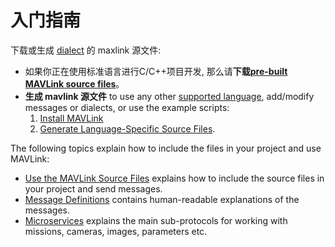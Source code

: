 # 入门指南

下载或生成 [dialect](../messages/README.md#dialects) 的 maxlink 源文件:

* 如果你正在使用标准语言进行C/C++项目开发, 那么请**下载[pre-built MAVLink source files](../README.md#prebuilt_libraries)**。
* **生成 mavlink 源文件** to use any other [supported language](../README.md#supported_languages), add/modify messages or dialects, or use the example scripts: 
    1. [Install MAVLink](../getting_started/installation.md)
    2. [Generate Language-Specific Source Files](../getting_started/generate_libraries.md).

The following topics explain how to include the files in your project and use MAVLink:

* [Use the MAVLink Source Files](../getting_started/use_libraries.md) explains how to include the source files in your project and send messages.
* [Message Definitions](../messages/README.md) contains human-readable explanations of the messages.
* [Microservices](../services/README.md) explains the main sub-protocols for working with missions, cameras, images, parameters etc.